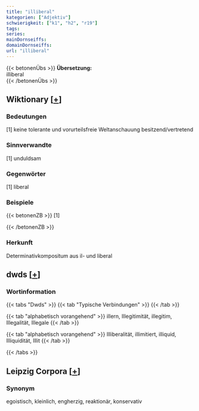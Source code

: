 ```yaml
---
title: "illiberal"
kategorien: ["Adjektiv"]
schwierigkeit: ["k1", "h2", "r19"]
tags:
series:
mainDornseiffs:
domainDornseiffs:
url: "illiberal"
---
```


{{< betonenÜbs >}}
**Übersetzung:**  
illiberal  
{{< /betonenÜbs >}}

## Wiktionary [[+](https://de.wiktionary.org/wiki/illiberal)]

### Bedeutungen
[1] keine tolerante und vorurteilsfreie Weltanschauung besitzend/vertretend  

### Sinnverwandte
[1] unduldsam  

### Gegenwörter
[1] liberal  

### Beispiele
{{< betonenZB >}}
[1]  

{{< /betonenZB >}}
### Herkunft
Determinativkompositum aus il- und liberal  



## dwds [[+](https://www.dwds.de/wb/illiberal)]

### Wortinformation
{{< tabs "Dwds" >}}
{{< tab "Typische Verbindungen" >}}
{{< /tab >}}

{{< tab "alphabetisch vorangehend" >}}
illern, Illegitimität, illegitim, Illegalität, Illegale
{{< /tab >}}

{{< tab "alphabetisch vorangehend" >}}
Illiberalität, illimitiert, illiquid, Illiquidität, Illit
{{< /tab >}}

{{< /tabs >}}

## Leipzig Corpora [[+](https://corpora.uni-leipzig.de/en/res?word=illiberal&corpusId=deu_newscrawl-public_2018)]


### Synonym
egoistisch, kleinlich, engherzig, reaktionär, konservativ

